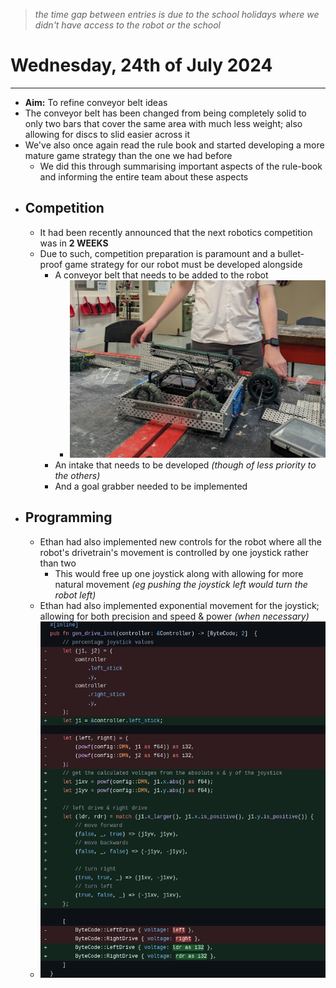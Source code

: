 > *the time gap between entries is due to the school holidays where we didn't have access to the robot or the school*

# Wednesday, 24th of July 2024
---
- **Aim:** To refine conveyor belt ideas
- The conveyor belt has been changed from being completely solid to only two bars that cover the same area with much less weight; also allowing for discs to slid easier across it
- We've also once again read the rule book and started developing a more mature game strategy than the one we had before
  - We did this through summarising important aspects of the rule-book and informing the entire team about these aspects
- ## Competition
  - It had been recently announced that the next robotics competition was in **2 WEEKS**
  - Due to such, competition preparation is paramount and a bullet-proof game strategy for our robot must be developed alongside
    - A conveyor belt that needs to be added to the robot
      - ![Conveyor Belt](../assets/2024-07-24/conveyor_belt.webp)
    - An intake that needs to be developed *(though of less priority to the others)*
    - And a goal grabber needed to be implemented
- ## Programming
  - Ethan had also implemented new controls for the robot where all the robot's drivetrain's movement is controlled by one joystick rather than two
    - This would free up one joystick along with allowing for more natural movement *(eg pushing the joystick left would turn the robot left)*
  - Ethan had also implemented exponential movement for the joystick; allowing for both precision and speed & power *(when necessary)*
  - ![Code](../assets/2024-07-24/joystick.webp)
